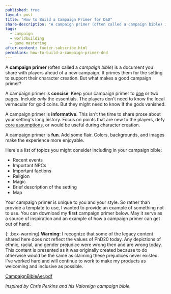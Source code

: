 ```yaml
---
published: true
layout: post
title: "How to Build a Campaign Primer for D&D"
share-description: "A campaign primer (often called a campaign bible) is a document you share with players ahead of a new campaign. It primes them for the setting to support their character creation. But what makes a good campaign primer?"
tags:
  - campaign
  - worldbuilding
  - game mastering
after-content: footer-subscribe.html
permalink: how-to-build-a-campaign-primer-dnd
---
```


A **campaign primer** (often called a *campaign bible*) is a document you share with players ahead of a new campaign. It primes them for the setting to support their character creation. But what makes a good campaign primer?

A campaign primer is **concise**. Keep your campaign primer to [one](https://slyflourish.com/one_page_campaign_guide.html) or two pages. Include *only* the essentials. The players don't need to know the local vernacular for gold coins. But they might need to know if the gods vanished.

A campaign primer is **informative**. This isn't the time to share prose about your setting's long history. Focus on points that are new to the players, defy [core assumptions](https://www.dndbeyond.com/sources/dmg/a-world-of-your-own#CoreAssumptions), or would be useful during character creation.

A campaign primer is **fun**. Add some flair. Colors, backgrounds, and images make the experience more enjoyable.

Here's a list of topics you might consider including in your campaign bible:

- Recent events
- Important NPCs
- Important factions
- Religion
- Magic
- Brief description of the setting
- Map

Your campaign primer is unique to you and your style. So rather than provide a template to use, I wanted to provide an example of something not to use. You can download my **first** campaign primer below. May it serve as a source of inspiration and an example of how a campaign primer can get out of hand.

{: .box-warning}
**Warning:** I recognize that some of the legacy content shared here does not reflect the values of PhD20 today. Any depictions of ethnic, racial, and gender prejudice were wrong then and are wrong today. This content is presented as it was originally created because to do otherwise would be the same as claiming these prejudices never existed. I've worked hard and will continue to work to make my products as welcoming and inclusive as possible.

[CampaignBibleAer.pdf]({{site.baseurl}}/assets/pdf/CampaignBible.pdf)

*Inspired by Chris Perkins and his Valoreign campaign bible.*